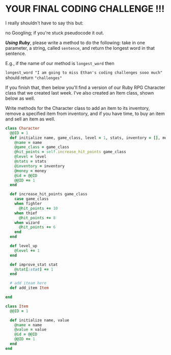 # YOUR FINAL CODING CHALLENGE !!!

I really shouldn't have to say this but:

no Googling; if you're stuck pseudocode it out.

***Using Ruby***, please write a method to do the following: take in one parameter, a string, called `sentence`, and return the longest word in that sentence.

E.g., if the name of our method is `longest_word` then

`longest_word "I am going to miss Ethan's coding challenges sooo much"` should return `"challenges"`

If you finish that, then below you'll find a version of our Ruby RPG Character class that we created last week. I've also created an Item class, shown below as well.

Write methods for the Character class to add an item to its inventory, remove a specified item from inventory, and if you have time, to buy an item and sell an item as well.

```ruby
class Character
  @@ID = 1
  def initialize name, game_class, level = 1, stats, inventory = [], money = 0
    @name = name
    @game_class = game_class
    @hit_points = self.increase_hit_points game_class
    @level = level
    @stats = stats
    @inventory = inventory
    @money = money
    @id = @@ID
    @@ID += 1
  end

  def increase_hit_points game_class
    case game_class
    when fighter
      @hit_points += 10
    when thief
      @hit_points += 8
    when wizard
      @hit_points += 6
    end
  end

  def level_up
    @level += 1
  end

  def improve_stat stat
    @stat[:stat] += 1
  end

  # add iteam here
  def add_item Item

end

class Item
  @@ID = 1

  def initialize name, value
    @name = name
    @value = value
    @id = @@ID
    @@ID += 1
  end
end

```
